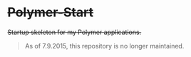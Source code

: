 # ~~Polymer-Start~~

~~Startup skeleton for my Polymer applications.~~

> As of 7.9.2015, this repository is no longer maintained.
